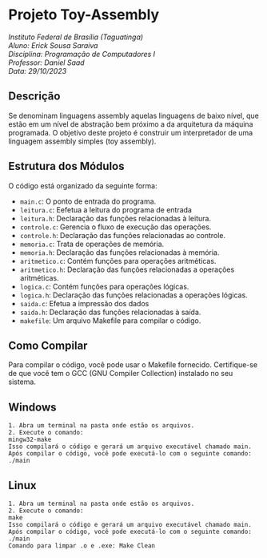 # Projeto Toy-Assembly
*Instituto Federal de Brasília (Taguatinga)\
Aluno: Erick Sousa Saraiva\
Disciplina: Programação de Computadores I\
Professor: Daniel Saad\
Data: 29/10/2023*
## Descrição
Se denominam linguagens assembly aquelas linguagens de baixo nível, que estão em
um nível de abstração bem próximo a da arquitetura da máquina programada.
O objetivo deste projeto é construir um interpretador de uma linguagem assembly
simples (toy assembly).

## Estrutura dos Módulos
O código está organizado da seguinte forma:

- `main.c`: O ponto de entrada do programa.
- `leitura.c`: Eefetua a leitura do programa de entrada
- `leitura.h`: Declaração das funções relacionadas à leitura.
- `controle.c`: Gerencia o fluxo de execução das operações.
- `controle.h`: Declaração das funções relacionadas ao controle.
- `memoria.c`: Trata de operações de memória.
- `memoria.h`: Declaração das funções relacionadas à memória.
- `aritmetico.c`: Contém funções para operações aritméticas.
- `aritmetico.h`: Declaração das funções relacionadas a operações aritméticas.
- `logica.c`: Contém funções para operações lógicas.
- `logica.h`: Declaração das funções relacionadas a operações lógicas.
- `saida.c`:  Efetua a impressão dos dados
- `saida.h`: Declaração das funções relacionadas à saída.
- `makefile`: Um arquivo Makefile para compilar o código.

## Como Compilar
Para compilar o código, você pode usar o Makefile fornecido. Certifique-se de que você tem o GCC (GNU Compiler Collection) instalado no seu sistema.

Windows  
--------- 
```
1. Abra um terminal na pasta onde estão os arquivos.
2. Execute o comando:
mingw32-make
Isso compilará o código e gerará um arquivo executável chamado main.
Após compilar o código, você pode executá-lo com o seguinte comando:
./main
```
Linux 
-------
```
1. Abra um terminal na pasta onde estão os arquivos.
2. Execute o comando:
make
Isso compilará o código e gerará um arquivo executável chamado main.
Após compilar o código, você pode executá-lo com o seguinte comando:
./main
Comando para limpar .o e .exe: Make Clean
```
